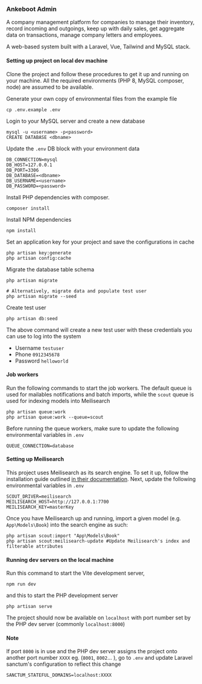 ### Ankeboot Admin

A company management platform for companies to manage their inventory, record incoming and outgoings, keep up with daily
sales, get aggregate data on transactions, manage company letters and employees.

A web-based system built with a Laravel, Vue, Tailwind and MySQL stack.

#### Setting up project on local dev machine

Clone the project and follow these procedures to get it up and running on your machine. All the required environments
(PHP 8, MySQL composer, node) are assumed to be available.

Generate your own copy of environmental files from the example file

```shell
cp .env.example .env
```

Login to your MySQL server and create a new database

```shell
mysql -u <username> -p<password>
CREATE DATABASE <dbname>
```

Update the `.env` DB block with your environment data

```shell
DB_CONNECTION=mysql
DB_HOST=127.0.0.1
DB_PORT=3306
DB_DATABASE=<dbname>
DB_USERNAME=<username>
DB_PASSWORD=<password>
```

Install PHP dependencies with composer.

```shell
composer install
```

Install NPM dependencies

```shell
npm install
```

Set an application key for your project and save the configurations in cache

```shell
php artisan key:generate
php artisan config:cache
```

Migrate the database table schema

```shell
php artisan migrate

# Alternatively, migrate data and populate test user
php artisan migrate --seed
```

Create test user

```shell
php artisan db:seed
```

The above command will create a new test user with these credentials you can use to log into the system

- Username `testuser`
- Phone `0912345678`
- Password `helloworld`

#### Job workers

Run the following commands to start the job workers. The default queue is used for mailables notifications and batch imports, while
the `scout` queue is used for indexing models into Meilisearch

```shell
php artisan queue:work
php artisan queue:work --queue=scout
```

Before running the queue workers, make sure to update the following environmental variables in `.env`

```shell
QUEUE_CONNECTION=database
```

#### Setting up Meilisearch

This project uses Meilisearch as its search engine. To set it up, follow the installation guide outlined [in their documentation](https://meilisearch.com/docs/learn/getting_started/quick_start).
Next, update the following environmental variables in `.env`

```shell
SCOUT_DRIVER=meilisearch
MEILISEARCH_HOST=http://127.0.0.1:7700
MEILISEARCH_KEY=masterKey
```

Once you have Meilisearch up and running, import a given model (e.g. `App\Models\Book`) into the search engine as such:

```shell
php artisan scout:import "App\Models\Book"
php artisan scout:meilisearch-update #Update Meilisearch's index and filterable attributes
```

#### Running dev servers on the local machine

Run this command to start the Vite development server,

```shell
npm run dev
```

and this to start the PHP development server

```shell
php artisan serve
```

The project should now be available on `localhost` with port number set by the PHP dev server (commonly `localhost:8000`)

#### Note

If port `8000` is in use and the PHP dev server assigns the project onto another port number `XXXX` eg. (`8001`, `8002`... ),
go to `.env` and update Laravel sanctum's configuration to reflect this change

```shell
SANCTUM_STATEFUL_DOMAINS=localhost:XXXX
```
